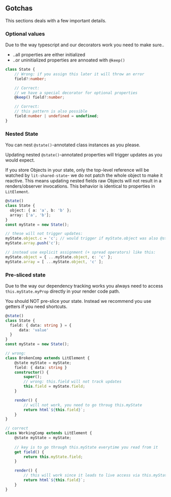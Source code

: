 ## Gotchas

This sections deals with a few important details.

### Optional values

Due to the way typescript and our decorators work you need to make sure..
* ..all properties are either initialized
* ..or uninitialized properties are annoated with ```@keep()```

```ts
class State {
    // Wrong: if you assign this later it will throw an error
    field?:number;

    // Correct:
    // we have a special decorator for optional properties
    @keep() field?:number;

    // Correct:
    // this pattern is also possible
    field:number | undefined = undefined;
}
```

### Nested State

You can nest ```@state()```-annotated class instances as you please.

Updating nested ```@state()```-annotated properties will trigger updates as you would expect.

If you store Objects in your state, only the top-level reference will be watched by `lit-shared-state`- we do not patch the whole object to make it reactive.
This means updating nested fields raw Objects will not result in a renders/observer invocations.
This behavior is identical to properties in `LitElement`.


```ts
@state()
class State {
  object: { a: 'a', b: 'b' };
  array: ['a', 'b'];
}
const myState = new State();

// these will not trigger updates:
myState.object.c = 'c'; // would trigger if myState.object was also @state()-decorated!
myState.array.push('c');

// instead use explicit assignment (+ spread operators) like this:
myState.object = { ...myState.object, c: 'c' };
myState.array = [ ...myState.object, 'c' ];
```

### Pre-sliced state
Due to the way our dependency tracking works you always need to access `this.myState.myProp` directly in your render code path.

You should NOT pre-slice your state. Instead we recommend you use getters if you need shortcuts.

```ts
@state()
class State {
  field: { data: string } = {
      data: 'value'
  } 
}
const myState = new State();

// wrong:
class BrokenComp extends LitElement {
    @state myState = myState;
    field: { data: string }
    constructor() {
        super();
        // wrong: this.field will not track updates
        this.field = myState.field;
    }

    render() {
        // will not work, you need to go throug this.myState
        return html`${this.field}`;
    }
}

// correct
class WorkingComp extends LitElement {
    @state myState = myState;
    
    // key is to go through this.myState everytime you read from it
    get field() {
        return this.myState.field;
    }

    render() {
        // this will work since it leads to live access via this.myState
        return html`${this.field}`;
    }
}
```